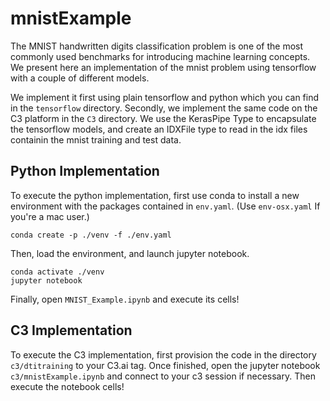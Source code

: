 # mnistExample

The MNIST handwritten digits classification problem is one of the most commonly used benchmarks for introducing machine learning concepts. We present here an implementation of the mnist problem using tensorflow with a couple of different models.

We implement it first using plain tensorflow and python which you can find in the `tensorflow` directory. Secondly, we implement the same code on the C3 platform in the `C3` directory. We use the KerasPipe Type to encapsulate the tensorflow models, and create an IDXFile type to read in the idx files containin the mnist training and test data.

## Python Implementation

To execute the python implementation, first use conda to install a new environment with the packages contained in `env.yaml`. (Use `env-osx.yaml` If you're a mac user.)

```
conda create -p ./venv -f ./env.yaml
```

Then, load the environment, and launch jupyter notebook.

```
conda activate ./venv
jupyter notebook
```

Finally, open `MNIST_Example.ipynb` and execute its cells!

## C3 Implementation

To execute the C3 implementation, first provision the code in the directory `c3/dtitraining` to your C3.ai tag. Once finished, open the jupyter notebook `c3/mnistExample.ipynb` and connect to your c3 session if necessary. Then execute the notebook cells!
